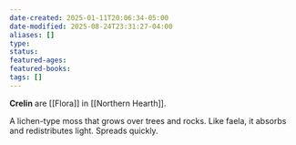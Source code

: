 ```yaml
---
date-created: 2025-01-11T20:06:34-05:00
date-modified: 2025-08-24T23:31:27-04:00
aliases: []
type: 
status: 
featured-ages: 
featured-books: 
tags: []
---
```

**Crelin** are [[Flora]] in [[Northern Hearth]].

A lichen-type moss that grows over trees and rocks. Like faela, it absorbs and redistributes light. Spreads quickly.